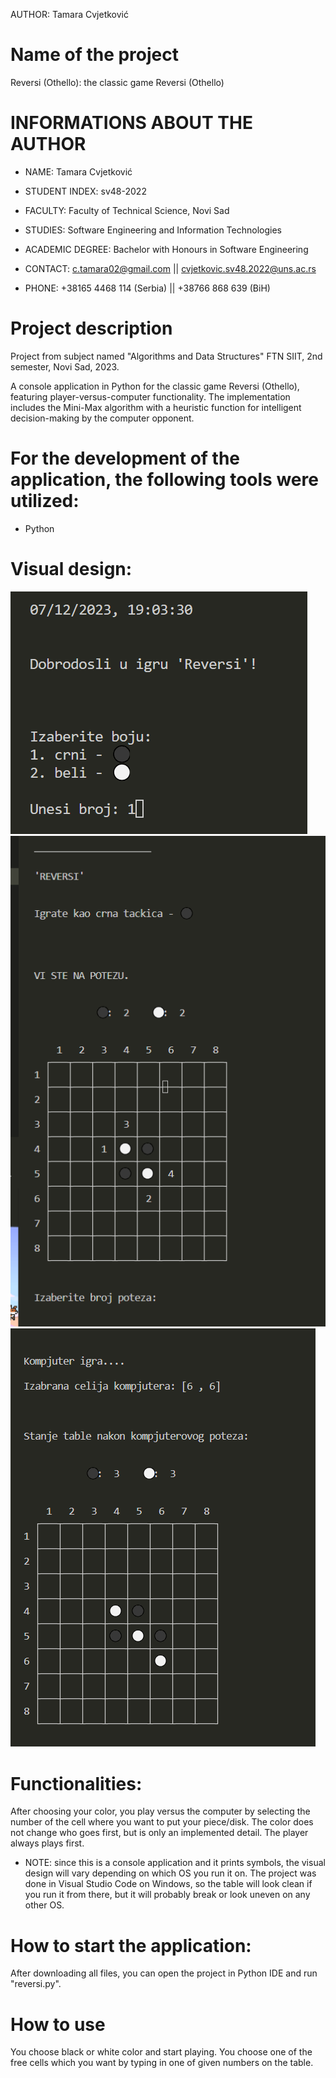 AUTHOR: Tamara Cvjetković
# 


# Name of the project
Reversi (Othello): the classic game Reversi (Othello)
# 


# INFORMATIONS ABOUT THE AUTHOR
- NAME: Tamara Cvjetković
- STUDENT INDEX: sv48-2022
- FACULTY: Faculty of Technical Science, Novi Sad
- STUDIES: Software Engineering and Information Technologies 
- ACADEMIC DEGREE: Bachelor with Honours in Software Engineering

- CONTACT: c.tamara02@gmail.com || cvjetkovic.sv48.2022@uns.ac.rs
- PHONE: +38165 4468 114 (Serbia) || +38766 868 639 (BiH)
# 


# Project description
Project from subject named "Algorithms and Data Structures"
FTN SIIT, 2nd semester, Novi Sad, 2023.

A console application in Python for the classic game Reversi (Othello), featuring player-versus-computer functionality. The implementation includes the Mini-Max algorithm with a heuristic function for intelligent decision-making by the computer opponent.
#


# For the development of the application, the following tools were utilized:
- Python
# 


# Visual design:
![Screenshot](screenshot1.png)
![Screenshot](screenshot2.png)
![Screenshot](screenshot3.png)
# 


# Functionalities:
After choosing your color, you play versus the computer by selecting the number of the cell where you want to put your piece/disk. The color does not change who goes first, but is only an implemented detail. The player always plays first.

* NOTE: since this is a console application and it prints symbols, the visual design will vary depending on which OS you run it on. The project was done in Visual Studio Code on Windows, so the table will look clean if you run it from there, but it will probably break or look uneven on any other OS.
#


# How to start the application:
After downloading all files, you can open the project in Python IDE and run "reversi.py".
#


# How to use
You choose black or white color and start playing. You choose one of the free cells which you want by typing in one of given numbers on the table.
#
